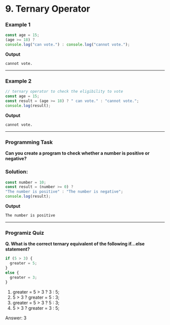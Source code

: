 # 9. Ternary Operator

### Example 1
```js
const age = 15;
(age >= 18) ?
console.log("can vote.") : console.log("cannot vote.");
```
**Output**
```
cannot vote.
```
***
### Example 2

```js
// ternary operator to check the eligibility to vote
const age = 15;
const result = (age >= 18) ? " can vote." : "cannot vote.";
console.log(result);
```
**Output**
```
cannot vote.
```
***
### Programming Task
**Can you create a program to check whether a number is positive or negative?**
### Solution:
```js
const number = 10;
const result = (number >= 0) ?
"The number is positive" : "The number is negative";
console.log(result);
```
**Output**
```
The number is positive
```
***
### Programiz Quiz
**Q. What is the correct ternary equivalent of the following if...else statement?**
```js
if (5 > 3) {
  greater = 5;
}
else {
  greater = 3;
}
```
1. greater = 5 > 3 ? 3 : 5;
2. 5 > 3 ? greater = 5 : 3;
3. greater = 5 > 3 ? 5 : 3;
4. 5 > 3 ? greater = 3 : 5;

Answer: 3
